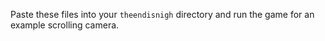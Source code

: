 Paste these files into your `theendisnigh` directory and run the game for an example scrolling camera.
